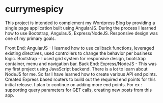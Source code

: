# currymespicy
This project is intended to complement my Wordpress Blog by providing a single page application built using AngularJS.
During the process I learned how to use Bootstrap, AngularJS, Express/NodeJS.
Responsive design was one of my primary goals. 

Front End: 
    AngularJS - I learned how to use callback functions, leveraged existing directives, used controllers to change the behavior per business logic.
    Bootstrap - I used grid system for responsive design, bootstrap container, menu and navigation bar.
Back End:
    Express/NodeJS - This was my first project using JavaScript backend. There is a lot to learn about NodeJS for me. So far I have learned how to create various API end points.
    Created Express based routers to build out the required end points for this initial release.
    I plan to continue on adding more end points. 
    For ex : supporting query parameters for GET calls, creating new posts from this app.
